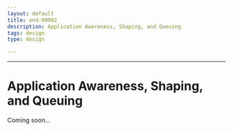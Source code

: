 ```yaml
---
layout: default
title: ond-00002
description: Application Awareness, Shaping, and Queuing
tags: design
type: design

---
```


---


# Application Awareness, Shaping, and Queuing

Coming soon...
